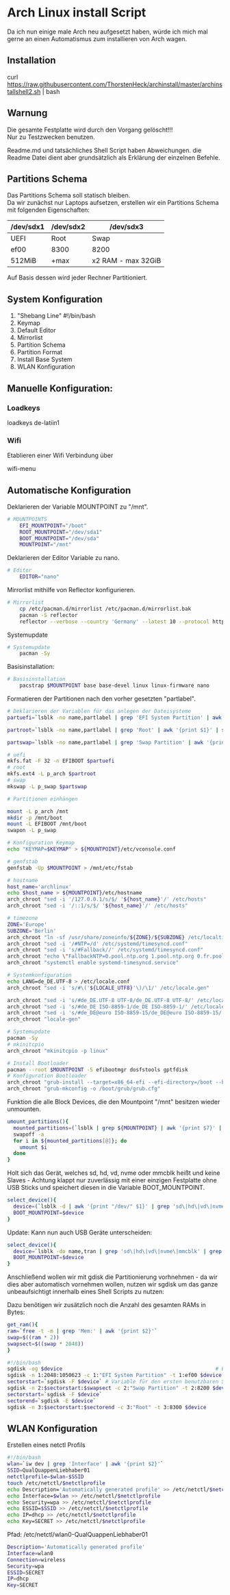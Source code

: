 # Arch Linux install Script

Da ich nun einige male Arch neu aufgesetzt haben, würde ich mich mal gerne an einen Automatismus zum installieren von Arch wagen.  

## Installation

curl https://raw.githubusercontent.com/ThorstenHeck/archinstall/master/archinstallshell2.sh | bash  

## Warnung

Die gesamte Festplatte wird durch den Vorgang gelöscht!!!  
Nur zu Testzwecken benutzen.   

Readme.md und tatsächliches Shell Script haben Abweichungen. die Readme Datei dient aber grundsätzlich als Erklärung der einzelnen Befehle.  

## Partitions Schema

Das Partitions Schema soll statisch bleiben.  
Da wir zunächst nur Laptops aufsetzen, erstellen wir ein Partitions Schema mit folgenden Eigenschaften:  

|/dev/sdx1|/dev/sdx2|/dev/sdx3|
|----------|----------|----------|
|UEFI|Root|Swap|
|ef00|8300|8200|
|512MiB|+max|x2 RAM - max 32GiB|

Auf Basis dessen wird jeder Rechner Partitioniert.  

## System Konfiguration

1. "Shebang Line" #!/bin/bash  
2. Keymap
3. Default Editor
4. Mirrorlist
5. Partition Schema
6. Partition Format
7. Install Base System
8. WLAN Konfiguration


## Manuelle Konfiguration:  

### Loadkeys

loadkeys de-latiin1

### Wifi

Etablieren einer Wifi Verbindung über  

wifi-menu  

## Automatische Konfiguration

Deklarieren der Variable MOUNTPOINT zu "/mnt".  

```Bash
# MOUNTPOINTS
    EFI_MOUNTPOINT="/boot"
    ROOT_MOUNTPOINT="/dev/sda1"
    BOOT_MOUNTPOINT="/dev/sda"
    MOUNTPOINT="/mnt"
```
Deklarieren der Editor Variable zu nano.  
```Bash
# Editor
    EDITOR="nano"
```

Mirrorlist mithilfe von Reflector konfigurieren.  

```Bash
# Mirrorlist
    cp /etc/pacman.d/mirrorlist /etc/pacman.d/mirrorlist.bak
    pacman -S reflector
    reflector --verbose --country 'Germany' --latest 10 --protocol http --protocol https --sort rate --save /etc/pacman.d/mirrorlist
```

Systemupdate  

```Bash
# Systemupdate
    pacman -Sy
```
Basisinstallation:  
```Bash
# Basisinstallation
    pacstrap $MOUNTPOINT base base-devel linux linux-firmware nano
```

Formatieren der Partitionen nach den vorher gesetzten "partlabel".  

```Bash
# Deklarieren der Variablen für das anlegen der Dateisysteme
partuefi=`lsblk -no name,partlabel | grep 'EFI System Partition' | awk '{print $1}' | sed 's/^..//' | awk '{print "/dev/" $1}'`

partroot=`lsblk -no name,partlabel | grep 'Root' | awk '{print $1}' | sed 's/^..//' | awk '{print "/dev/" $1}'`

partswap=`lsblk -no name,partlabel | grep 'Swap Partition' | awk '{print $1}' | sed 's/^..//' | awk '{print "/dev/" $1}'`

# uefi
mkfs.fat -F 32 -n EFIBOOT $partuefi
# root
mkfs.ext4 -L p_arch $partroot
# swap
mkswap -L p_swap $partswap

# Partitionen einhängen

mount -L p_arch /mnt  
mkdir -p /mnt/boot  
mount -L EFIBOOT /mnt/boot  
swapon -L p_swap  
```

```Bash
# Konfiguration Keymap
echo "KEYMAP=$KEYMAP" > ${MOUNTPOINT}/etc/vconsole.conf

# genfstab
genfstab -Up $MOUNTPOINT > /mnt/etc/fstab 

# hostname
host_name='archlinux'
echo $host_name > ${MOUNTPOINT}/etc/hostname
arch_chroot "sed -i '/127.0.0.1/s/$/ '${host_name}'/' /etc/hosts"
arch_chroot "sed -i '/::1/s/$/ '${host_name}'/' /etc/hosts"

# timezone
ZONE='Europe'
SUBZONE='Berlin'
arch_chroot "ln -sf /usr/share/zoneinfo/${ZONE}/${SUBZONE} /etc/localtime"
arch_chroot "sed -i '/#NTP=/d' /etc/systemd/timesyncd.conf"
arch_chroot "sed -i 's/#Fallback//' /etc/systemd/timesyncd.conf"
arch_chroot "echo \"FallbackNTP=0.pool.ntp.org 1.pool.ntp.org 0.fr.pool.ntp.org\" >> /etc/systemd/timesyncd.conf"
arch_chroot "systemctl enable systemd-timesyncd.service"

# Systemkonfiguration
echo LANG=de_DE.UTF-8 > /etc/locale.conf
arch_chroot "sed -i 's/#\('${LOCALE_UTF8}'\)/\1/' /etc/locale.gen"

arch_chroot "sed -i 's/#de_DE.UTF-8 UTF-8/de_DE.UTF-8 UTF-8/' /etc/locale.gen"
arch_chroot "sed -i 's/#de_DE ISO-8859-1/de_DE ISO-8859-1/' /etc/locale.gen"
arch_chroot "sed -i 's/#de_DE@euro ISO-8859-15/de_DE@euro ISO-8859-15/' /etc/locale.gen"
arch_chroot "locale-gen"

# Systemupdate
pacman -Sy
# mkinitcpio
arch_chroot "mkinitcpio -p linux"

```

```Bash
# Install Bootloader  
pacman --root $MOUNTPOINT -S efibootmgr dosfstools gptfdisk
# Konfiguration Bootloader
arch_chroot "grub-install --target=x86_64-efi --efi-directory=/boot --bootloader-id=arch_grub --recheck --debug"
arch_chroot "grub-mkconfig -o /boot/grub/grub.cfg"

```


Funktion die alle Block Devices, die den Mountpoint "/mnt" besitzen wieder unmounten.  

```Bash
umount_partitions(){
  mounted_partitions=(`lsblk | grep ${MOUNTPOINT} | awk '{print $7}' | sort -r`)
  swapoff -a
  for i in ${mounted_partitions[@]}; do
    umount $i
  done
}
```

Holt sich das Gerät, welches sd, hd, vd, nvme oder mmcblk heißt und keine Slaves - Achtung klappt nur zuverlässig mit einer einzigen Festplatte ohne USB Sticks und speichert diesen in die Variable BOOT_MOUNTPOINT.  

```Bash
select_device(){
  device=(`lsblk -d | awk '{print "/dev/" $1}' | grep 'sd\|hd\|vd\|nvme\|mmcblk'`)
  BOOT_MOUNTPOINT=$device
}
```

Update: Kann nun auch USB Geräte unterscheiden:  

```Bash
select_device(){
  device=`lsblk -do name,tran | grep 'sd\|hd\|vd\|nvme\|mmcblk' | grep -v 'usb' | awk '{print "/dev/" $1}'`
  BOOT_MOUNTPOINT=$device
}
```

Anschließend wollen wir mit gdisk die Partitionierung vorhnehmen - da wir dies aber automatisch vornehmen wollen, nutzen wir sgdisk um das ganze unbeaufsichtigt innerhalb eines Shell Scripts zu nutzen:  

Dazu benötigen wir zusätzlich noch die Anzahl des gesamten RAMs in Bytes:  

```Bash
get_ram(){
ram=`free -t -m | grep 'Mem:' | awk '{print $2}'`
swap=$((ram * 2))
swapsect=$((swap * 2048))
} 
```

```Bash
#!/bin/bash
sgdisk -og $device                                                  # Erase all GPT and create a GPT; Convert MBR to GPT
sgdisk -n 1:2048:1050623 -c 1:"EFI System Partition" -t 1:ef00 $device  # Neue Partition von 2048 bis 1050623 (+512MiB) in ef00 für UEFI
sectorstart=`sgdisk -F $device` # Variable für den ersten benutzbaren Sektor
sgdisk -n 2:$sectorstart:$swapsect -c 2:"Swap Partition" -t 2:8200 $device # Swap Partition erstellen
sectorstart=`sgdisk -F $device`
sectorend=`sgdisk -E $device`
sgdisk -n 3:$sectorstart:$sectorend -c 3:"Root" -t 3:8300 $device
```

## WLAN Konfiguration

Erstellen eines netctl Profils  

```Bash
#!/bin/bash
wlan=`iw dev | grep 'Interface' | awk '{print $2}'`
SSID=QualQuappenLiebhaber01
netctlprofile=$wlan-$SSID
touch /etc/netctl/$netctlprofile
echo Description='Automatically generated profile' >> /etc/netctl/$netctlprofile
echo Interface=$wlan >> /etc/netctl/$netctlprofile
echo Security=wpa >> /etc/netctl/$netctlprofile
echo ESSID=$SSID >> /etc/netctl/$netctlprofile
echo IP=dhcp >> /etc/netctl/$netctlprofile
echo Key=SECRET >> /etc/netctl/$netctlprofile
```

Pfad: /etc/netctl/wlan0-QualQuappenLiebhaber01  
```Bash
Description='Automatically generated profile'
Interface=wlan0
Connection=wireless
Security=wpa
ESSID=SECRET
IP=dhcp
Key=SECRET
```
